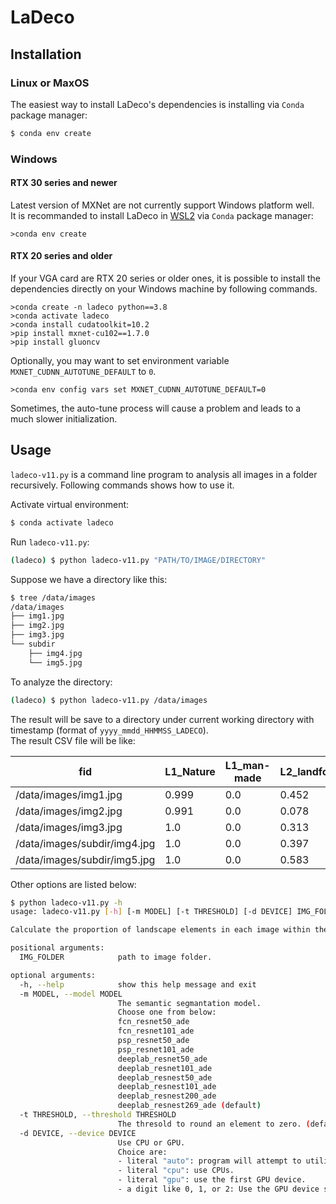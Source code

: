 # LaDeco

## Installation

### Linux or MaxOS

The easiest way to install LaDeco's dependencies is installing via `Conda` package manager:
```bash
$ conda env create
```

### Windows

#### RTX 30 series and newer

Latest version of MXNet are not currently support Windows platform well.  
It is recommanded to install LaDeco in [WSL2][] via `Conda` package manager:
```console
>conda env create
```

#### RTX 20 series and older

If your VGA card are RTX 20 series or older ones, it is possible to install the dependencies
directly on your Windows machine by following commands.

```console
>conda create -n ladeco python==3.8
>conda activate ladeco
>conda install cudatoolkit=10.2
>pip install mxnet-cu102==1.7.0
>pip install gluoncv
```

Optionally, you may want to set environment variable `MXNET_CUDNN_AUTOTUNE_DEFAULT` to `0`.


```console
>conda env config vars set MXNET_CUDNN_AUTOTUNE_DEFAULT=0
```

Sometimes, the auto-tune process will cause a problem and leads to a much slower initialization.


[WSL2]: https://learn.microsoft.com/en-us/windows/wsl/install

## Usage

`ladeco-v11.py` is a command line program to analysis all images in a folder recursively. Following commands shows how to use it.

Activate virtual environment:
```bash
$ conda activate ladeco
```

Run `ladeco-v11.py`:
```bash
(ladeco) $ python ladeco-v11.py "PATH/TO/IMAGE/DIRECTORY"
```

Suppose we have a directory like this:
```bash
$ tree /data/images
/data/images
├── img1.jpg
├── img2.jpg
├── img3.jpg
└── subdir
    ├── img4.jpg
    └── img5.jpg
```

To analyze the directory:
```bash
(ladeco) $ python ladeco-v11.py /data/images
```

The result will be save to a directory under current working directory with timestamp (format of `yyyy_mmdd_HHMMSS_LADECO`).  
The result CSV file will be like:

| fid                          | L1_Nature | L1_man-made | L2_landform | ... | others | LC_NFI
|------------------------------|-----------|-------------|-------------|-----|--------|---------
| /data/images/img1.jpg        | 0.999     | 0.0         | 0.452       | ... | 0.001  | 1.0
| /data/images/img2.jpg        | 0.991     | 0.0         | 0.078       | ... | 0.009  | 1.0
| /data/images/img3.jpg        | 1.0       | 0.0         | 0.313       | ... | 0.0    | 1.0
| /data/images/subdir/img4.jpg | 1.0       | 0.0         | 0.397       | ... | 0.0    | 1.0
| /data/images/subdir/img5.jpg | 1.0       | 0.0         | 0.583       | ... | 0.0    | 1.0

Other options are listed below:
```bash
$ python ladeco-v11.py -h
usage: ladeco-v11.py [-h] [-m MODEL] [-t THRESHOLD] [-d DEVICE] IMG_FOLDER

Calculate the proportion of landscape elements in each image within the folder, with each image being computed independently.

positional arguments:
  IMG_FOLDER            path to image folder.

optional arguments:
  -h, --help            show this help message and exit
  -m MODEL, --model MODEL
                        The semantic segmantation model.
                        Choose one from below:
                        fcn_resnet50_ade
                        fcn_resnet101_ade
                        psp_resnet50_ade
                        psp_resnet101_ade
                        deeplab_resnet50_ade
                        deeplab_resnet101_ade
                        deeplab_resnest50_ade
                        deeplab_resnest101_ade
                        deeplab_resnest200_ade
                        deeplab_resnest269_ade (default)
  -t THRESHOLD, --threshold THRESHOLD
                        The thresold to round an element to zero. (default 0.01)
  -d DEVICE, --device DEVICE
                        Use CPU or GPU.
                        Choice are:
                        - literal "auto": program will attempt to utilize GPU. If failed, use CPUs. (default)
                        - literal "cpu": use CPUs.
                        - literal "gpu": use the first GPU device.
                        - a digit like 0, 1, or 2: Use the GPU device specified by the index.
```